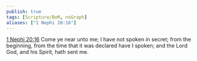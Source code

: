 ```yaml
---
publish: true
tags: [Scripture/BoM, noGraph]
aliases: ["1 Nephi 20:16"]
---
```

[1 Nephi 20:16](https://churchofjesuschrist.org/study/scriptures/bofm/1-ne/20?lang=eng&id=p16#p16) Come ye near unto me; I have not spoken in secret; from the beginning, from the time that it was declared have I spoken; and the Lord God, and his Spirit, hath sent me.
